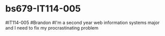 # bs679-IT114-005
#IT114-005
#Brandon
#I'm a second year web information systems major and I need to fix my procrastinating problem
